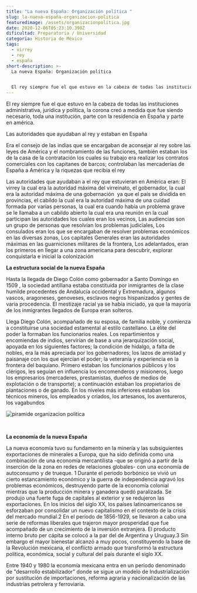 ```yaml
---
title: "La nueva España: Organización política "
slug: la-nueva-españa-organizacion-politica
featuredimage: /assets/organizacionpolitica.jpg
date: 2020-12-06T05:23:10.398Z
dificultad: Preparatoria / Universidad
categoria: Historia de México
tags:
  - virrey
  - rey
  - españa
short-description: >-
  La nueva España: Organización política 


  El rey siempre fue el que estuvo en la cabeza de todas las instituciones administrativa, jurídica y política
---
```

El rey siempre fue el que estuvo en la cabeza de todas las instituciones administrativa, jurídica y política, la corona creó a medida que fue siendo necesario, toda una institución, parte con la residencia en España y parte en américa.



Las autoridades que ayudaban al rey y estaban en España

Era el consejo de las indias que se encargaban de aconsejar al rey sobre las leyes de América y el nombramiento de las funciones, también estaban los de la casa de la contratación los cuales su trabajo era realizar los contratos comerciales con los capitanes de barcos; controlaban las mercaderías de España a América y la riquezas que recibía el rey 



Las autoridades que ayudaban a el rey que estuvieran en América eran: El virrey la cual era la autoridad máxima del virreinato, el gobernador, la cual era la autoridad máxima de una gobernación  ya que el país se dividida en provincias, el cabildo la cual era la autoridad máxima de una cuidad formada por varias personas, la cual era cuando había un problema grave se le llamaba a un cabildo abierto la cual era una reunión en la cual participan las autoridades los cuales eran los vecinos, Las audiencias son un grupo de personas que resolvían los problemas judiciales, Los consulados eran los que se encargaban de resolver problemas económicos en las diversas zonas, Los capitales Generales eran las autoridades máximas en las guarniciones militares de la frontera, Los adelantados, eran los primeros en llegar a una zona americana para descubrir, explorar  conquistarla e inicial la colonización 



**La estructura social de la nueva España** 

Hasta la llegada de Diego Colón como gobernador a Santo Domingo en 1509 , la sociedad antillana estaba constituida por inmigrantes de la clase humilde procedentes de Andalucía occidental y Extremadura, algunos vascos, aragoneses, genoveses, esclavos negros hispanizados y gentes de varia procedencia. El mestizaje racial ya se había iniciado, ya que la mayoría de los inmigrantes llegados de Europa eran solteros.



Llega Diego Colón, acompañado de su esposa, de familia noble, y comienza a constituirse una sociedad estamental al estilo castellano. La élite del poder la formaban los funcionarios reales. Los repartimientos y encomiendas de indios, servirían de base a una jerarquización social, apoyada en los siguientes factores; la condición de hidalgo, a falta de nobles, era la más apreciada por los gobernadores; los lazos de amistad y paisanaje con los que ejercían el poder; la veteranía y experiencia en la frontera del baquiano. Primero estaban los funcionarios públicos y los clérigos, les seguían en influencia los encomenderos y misioneros, luego los empresarios (mercaderes, prestamistas, dueños de medios de explotación o de transporte); a continuación estaban los propietarios de plantaciones o de ganado. En los niveles más inferiores estaban los técnicos mineros, los empleados y criados, los artesanos, los aventureros, los vagabundos

![piramide organizacion politica](/assets/piramideorganizacion.jpg "piramide organizacion politica ")

 

**La economía de la nueva España** 

La nueva economía tuvo su fundamento en la minería y las subsiguientes exportaciones de minerales a Europa, que ha sido definida como una combinación de una economía mercantilista -que se originó a partir de la inserción de la zona en redes de relaciones globales- con una economía de autoconsumo y de trueque. 1​ Durante el periodo borbónico se vivió un cierto estancamiento económico y la guerra de independencia agravó los problemas económicos, destruyendo parte de la economía colonial mientras que la producción minera y ganadera quedó paralizada. Se produjo una fuerte fuga de capitales al exterior y se redujeron las exportaciones. En los inicios del siglo XX, los países latinoamericanos se esforzaban por consolidar un nuevo capitalismo en el contexto de la crisis del mercado mundial.2​ En el periodo de 1856-1929, se llevaron a cabo una serie de reformas liberales que trajeron mayor prosperidad que fue acompañado de un crecimiento de la inversión extranjera. El producto interno bruto per cápita se colocó a la par del de Argentina y Uruguay.3​ Sin embargo el mayor bienestar alcanzó a muy pocos, constituyendo la base de la Revolución mexicana, el conflicto armado que transformó la estructura política, económica, social y cultural del país durante el siglo XX.

Entre 1940 y 1980 la economía mexicana entra en un período denominado de "desarrollo estabilizador" donde se sigue un modelo de Industrialización por sustitución de importaciones, reforma agraria y nacionalización de las industrias petrolera y ferroviaria.